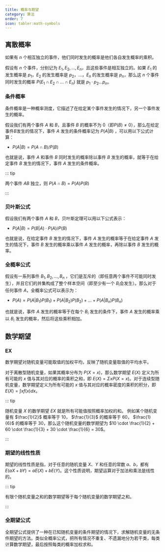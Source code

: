 ```yaml
---
title: 概率与期望
category: 算法
order: 7
icon: tabler:math-symbols
---
```


## 离散概率

如果有 $n$ 个相互独立的事件，他们同时发生的概率是他们各自发生概率的乘积。

假设有 $n$ 个事件，分别记为 $E_1, E_2, ..., E_n$，且这些事件是相互独立的。如果 $E_1$ 的发生概率是 $p_1$，$E_2$ 的发生概率是 $p_2$，...，$E_n$ 的发生概率是 $p_n$，那么这 $n$ 个事件同时发生的概率 $P(E_1 ∩ E_2 ∩ ... ∩ E_n)$ 就是 $p_1 \cdot p_2  ...  p_n$。

### 条件概率

条件概率是一种概率测度，它描述了在给定某个事件发生的情况下，另一个事件发生的概率。

假设我们有两个事件 $A$ 和 $B$，且事件 $B$ 的概率不为 $0$（即$P(B) ≠ 0$），那么在给定事件$B$发生的情况下，事件 $A$ 发生的条件概率记为 $P(A|B)$ ，可以用以下公式计算：

- $P(A|B) = P(A ∩ B) / P(B)$

也就是说，事件 $A$ 和事件 $B$ 同时发生的概率除以事件 $B$ 发生的概率，就等于在给定事件 $B$ 发生的情况下，事件 $A$ 发生的条件概率。

::: tip

两个事件 $AB$ 独立，则  $P(A ∩ B) = P(A)P(B)$

:::

### 贝叶斯公式

假设我们有两个事件 $A$ 和 $B$，贝叶斯定理可以用以下公式表示：

- $P(A|B) = P(B|A) \cdot P(A) / P(B)$

也就是说，在给定事件 $B$ 发生的情况下，事件 $A$ 发生的概率等于在给定事件 $A$ 发生的情况下，事件 $B$ 发生的概率乘以事件 $A$ 发生的概率，再除以事件 $B$ 发生的概率。

### 全概率公式

假设有一系列事件 $B_1, B_2, ..., B_n$ ，它们是互斥的（即任意两个事件不可能同时发生），并且它们的并集构成了整个样本空间（即至少有一个 $B_i$会发生）。那么对于任何事件 $A$，全概率公式可以表示为：

- $P(A) = P(A|B_1)P(B_1) + P(A|B_2)P(B_2) + ... + P(A|B_n)P(B_n)$

也就是说，事件 $A$ 发生的概率等于在每个 $B_i$ 发生的条件下，事件 $A$ 发生的概率乘以 $B_i$ 发生的概率，然后将这些乘积相加。

## 数学期望

### EX

数学期望对随机变量可能取值的加权平均，反映了随机变量取值的平均水平。

对于离散型随机变量，如果其概率分布为 $P(X=x)$，那么数学期望 $E(X)$ 定义为所有可能的 $x$ 值与其对应的概率的乘积之和，即 $E(X) = ΣxP(X=x)$。对于连续型随机变量，数学期望定义为所有可能的 $x$ 值与其对应的概率密度的乘积的积分，即 $E(X) = ∫xf(x)dx$。

::: tip

随机变量 $X$ 的数学期望 $EX$ 就是所有可能值按照概率加权的和。 例如某个随机变量有 $\frac{1}{2}$ 概率等于 $10$， $\frac{1}{3}$ 的概率等于 $60$， $\frac{1}{6}$ 的概率等于 $30$，那么这个随机变量的数学期望为 $10 \cdot \frac{1}{2} + 60 \cdot \frac{1}{3} + 30 \cdot \frac{1}{6} = 30$。

:::

### 期望的线性性质

期望的线性性质是指，对于任意的随机变量 $X$、$Y$ 和任意的常数 $a$、$b$，都有 $E(aX + bY) = aE(X) + bE(Y)$。这个性质说明，期望运算对于加法和乘法是线性的。

::: tip

有限个随机变量之和的数学期望等于每个随机变量的数学期望之和。

:::

### 全期望公式

全期望公式提供了一种在已知随机变量的条件期望的情况下，求解随机变量的无条件期望的方法。类似全概率公式，把所有情况不重复、不遗漏地分为若干类，每类计算数学期望，最后按照每类的概率加权求和。